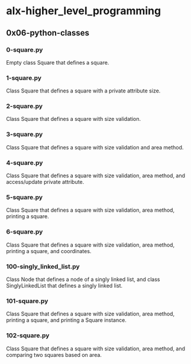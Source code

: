 # alx-higher_level_programming

## 0x06-python-classes

### 0-square.py
Empty class Square that defines a square.

### 1-square.py
Class Square that defines a square with a private attribute size.

### 2-square.py
Class Square that defines a square with size validation.

### 3-square.py
Class Square that defines a square with size validation and area method.

### 4-square.py
Class Square that defines a square with size validation, area method, and access/update private attribute.

### 5-square.py
Class Square that defines a square with size validation, area method, printing a square.

### 6-square.py
Class Square that defines a square with size validation, area method, printing a square, and coordinates.

### 100-singly_linked_list.py
Class Node that defines a node of a singly linked list, and class SinglyLinkedList that defines a singly linked list.

### 101-square.py
Class Square that defines a square with size validation, area method, printing a square, and printing a Square instance.

### 102-square.py
Class Square that defines a square with size validation, area method, and comparing two squares based on area.

